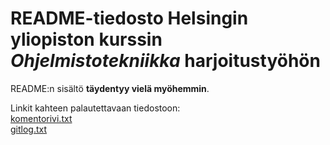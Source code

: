 # README-tiedosto Helsingin yliopiston kurssin *Ohjelmistotekniikka* harjoitustyöhön

README:n sisältö **täydentyy vielä myöhemmin**.

Linkit kahteen palautettavaan tiedostoon:  
[komentorivi.txt](https://github.com/henkkah/ot-harjoitustyo/blob/master/laskarit/viikko1/komentorivi.txt)  
[gitlog.txt](https://github.com/henkkah/ot-harjoitustyo/blob/master/laskarit/viikko1/gitlog.txt)
